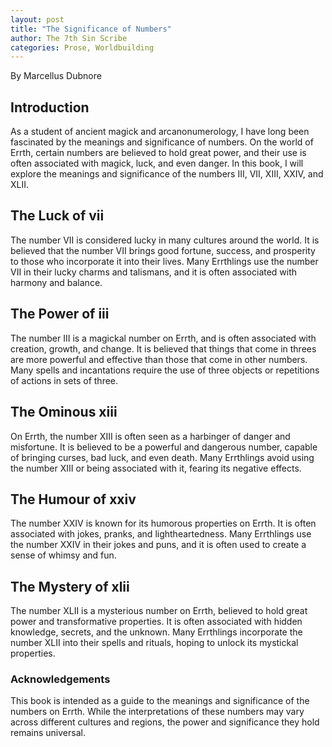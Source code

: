 ```yaml
---
layout: post
title: "The Significance of Numbers"
author: The 7th Sin Scribe 
categories: Prose, Worldbuilding
---
```

By Marcellus Dubnore 

## Introduction

As a student of ancient magick and arcanonumerology, I have long been fascinated by the meanings and significance of numbers. On the world of Errth, certain numbers are believed to hold great power, and their use is often associated with magick, luck, and even danger. In this book, I will explore the meanings and significance of the numbers III, VII, XIII, XXIV, and XLII. 

## The Luck of vii

The number VII is considered lucky in many cultures around the world. It is believed that the number VII brings good fortune, success, and prosperity to those who incorporate it into their lives. Many Errthlings use the number VII in their lucky charms and talismans, and it is often associated with harmony and balance.

## The Power of iii

The number III is a magickal number on Errth, and is often associated with creation, growth, and change. It is believed that things that come in threes are more powerful and effective than those that come in other numbers. Many spells and incantations require the use of three objects or repetitions of actions in sets of three.

## The Ominous xiii

On Errth, the number XIII is often seen as a harbinger of danger and misfortune. It is believed to be a powerful and dangerous number, capable of bringing curses, bad luck, and even death. Many Errthlings avoid using the number XIII or being associated with it, fearing its negative effects.

## The Humour of xxiv

The number XXIV is known for its humorous properties on Errth. It is often associated with jokes, pranks, and lightheartedness. Many Errthlings use the number XXIV in their jokes and puns, and it is often used to create a sense of whimsy and fun.

## The Mystery of xlii

The number XLII is a mysterious number on Errth, believed to hold great power and transformative properties. It is often associated with hidden knowledge, secrets, and the unknown. Many Errthlings incorporate the number XLII into their spells and rituals, hoping to unlock its mystickal properties.

### Acknowledgements
This book is intended as a guide to the meanings and significance of the numbers on Errth. While the interpretations of these numbers may vary across different cultures and regions, the power and significance they hold remains universal.


